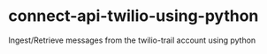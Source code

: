 # connect-api-twilio-using-python
Ingest/Retrieve messages from the twilio-trail account using python
